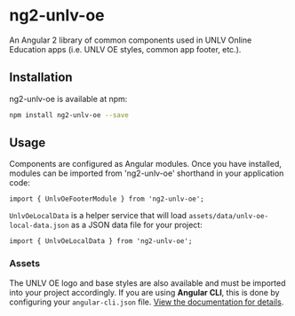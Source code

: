 # ng2-unlv-oe
An Angular 2 library of common components used in UNLV Online Education apps (i.e. UNLV OE styles, common app footer, etc.).

## Installation
ng2-unlv-oe is available at npm:
```bash
npm install ng2-unlv-oe --save
```

## Usage
Components are configured as Angular modules.  Once you have installed, modules can be imported from 'ng2-unlv-oe' shorthand in your application code:

```
import { UnlvOeFooterModule } from 'ng2-unlv-oe';
```

`UnlvOeLocalData` is a helper service that will load `assets/data/unlv-oe-local-data.json` as a JSON data file for your project:
```
import { UnlvOeLocalData } from 'ng2-unlv-oe';
```
### Assets
The UNLV OE logo and base styles are also available and must be imported into your project accordingly.  If you are using **Angular CLI**, this is done by configuring your `angular-cli.json` file.  [View the documentation for details](https://github.com/angular/angular-cli#global-library-installation).
